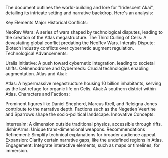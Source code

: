 The document outlines the world-building and lore for "Iridescent Akai", detailing its intricate setting and narrative backdrop. Here's an analysis:

Key Elements
Major Historical Conflicts:

NeoRev Wars: A series of wars shaped by technological disputes, leading to the creation of the Atlas megastructure.
The Third Culling of Celis: A devastating global conflict predating the NeoRev Wars.
Interalis Dispute: Biotech industry conflicts over cybernetic augment regulation.
Technological Advancements:

Uralis Initiative: A push toward cybernetic integration, leading to societal shifts.
Celmenodrome and Cybermeds: Crucial technologies enabling augmentation.
Atlas and Akai:

Atlas: A hypermassive megastructure housing 10 billion inhabitants, serving as the last refuge for organic life on Celis.
Akai: A southern district within Atlas.
Characters and Factions:

Prominent figures like Daniel Shepherd, Marcus Krell, and Releigna Jones contribute to the narrative depth.
Factions such as the Negetien Veertine and Sparrows shape the socio-political landscape.
Innovative Concepts:

Interrealm: A dimension outside traditional physics, accessible through rifts.
JishinArms: Unique trans-dimensional weapons.
Recommendations
Refinement: Simplify technical explanations for broader audience appeal.
Expansion: Clarify certain narrative gaps, like the undefined regions in Atlas.
Engagement: Integrate interactive elements, such as maps or timelines, for immersion.
